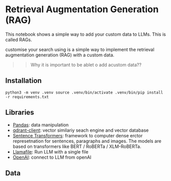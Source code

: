 # Retrieval Augmentation Generation (RAG)
This notebook shows a simple way to add your custom data to LLMs. This is called RAGs.  

customise your search using is a simple way to implement the retrieval augmentation generation (RAG) with a custom data. 

>> Why it is important to be ablet o add acustom data??

## Installation 

```python3 -m venv .venv source .venv/bin/activate .venv/bin/pip install -r requirements.txt ```

## Libraries
- [Pandas](https://pandas.pydata.org/): data manipulation
- [qdrant-client](https://github.com/qdrant/qdrant): vector similariy seach engine and vector database
- [Sentence Transformers](https://pypi.org/project/sentence-transformers/): framework to computer dense erctor represetnation for sentences, paragraphs and images. The models are based on transformers like BERT / RoBERTa / XLM-RoBERTa. 
- [Llamafile](https://github.com/Mozilla-Ocho/llamafile): Run LLM with a single file
- [OpenAI](https://pypi.org/project/openai/): connect to LLM from openAI

## Data 

